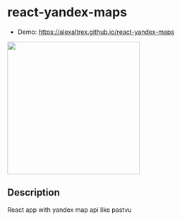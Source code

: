 # react-yandex-maps
* Demo: https://alexaltrex.github.io/react-yandex-maps
<img src="https://user-images.githubusercontent.com/56224288/198574954-dd3e092f-dadd-4c0b-be86-1c6151975915.jpg" height="300" >

## Description
React app with yandex map api like pastvu
